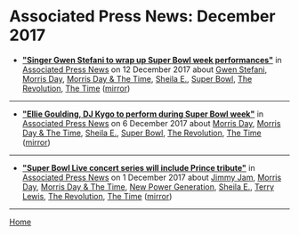# Associated Press News: December 2017

 - [**"Singer Gwen Stefani to wrap up Super Bowl week performances"**](https://apnews.com/80ec55b99dd74c77b9d3fbcd79adf7c1) in [Associated Press News](https://apnews.com/) on 12 December 2017 about [Gwen Stefani](../../topics/gwen-stefani/index.md), [Morris Day](../../topics/morris-day/index.md), [Morris Day & The Time](../../topics/morris-day-the-time/index.md), [Sheila E.](../../topics/sheila-e/index.md), [Super Bowl](../../topics/super-bowl/index.md), [The Revolution](../../topics/the-revolution/index.md), [The Time](../../topics/the-time/index.md) ([mirror](https://web.archive.org/web/*/https://apnews.com/80ec55b99dd74c77b9d3fbcd79adf7c1))

----

 - [**"Ellie Goulding, DJ Kygo to perform during Super Bowl week"**](https://apnews.com/283071a69cd5493380935bf78796d91c) in [Associated Press News](https://apnews.com/) on 6 December 2017 about [Morris Day](../../topics/morris-day/index.md), [Morris Day & The Time](../../topics/morris-day-the-time/index.md), [Sheila E.](../../topics/sheila-e/index.md), [Super Bowl](../../topics/super-bowl/index.md), [The Revolution](../../topics/the-revolution/index.md), [The Time](../../topics/the-time/index.md) ([mirror](https://web.archive.org/web/*/https://apnews.com/283071a69cd5493380935bf78796d91c))

----

 - [**"Super Bowl Live concert series will include Prince tribute"**](https://apnews.com/30711cb14b744f1aa016784116c806cc) in [Associated Press News](https://apnews.com/) on 1 December 2017 about [Jimmy Jam](../../topics/jimmy-jam/index.md), [Morris Day](../../topics/morris-day/index.md), [Morris Day & The Time](../../topics/morris-day-the-time/index.md), [New Power Generation](../../topics/new-power-generation/index.md), [Sheila E.](../../topics/sheila-e/index.md), [Terry Lewis](../../topics/terry-lewis/index.md), [The Revolution](../../topics/the-revolution/index.md), [The Time](../../topics/the-time/index.md) ([mirror](https://web.archive.org/web/*/https://apnews.com/30711cb14b744f1aa016784116c806cc))

----

[Home](./)
